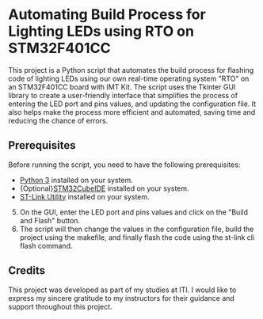 # Automating Build Process for Lighting LEDs using RTO on STM32F401CC

This project is a Python script that automates the build process for flashing code of lighting LEDs using our own real-time operating system "RTO" on an STM32F401CC board with IMT Kit.
 The script uses the Tkinter GUI library to create a user-friendly interface that simplifies the process of entering the LED port and pins values, and updating the configuration file.
 It also helps make the process more efficient and automated, saving time and reducing the chance of errors.

## Prerequisites

Before running the script, you need to have the following prerequisites:

- [Python 3](https://www.python.org/downloads/) installed on your system.
- {Optional}[STM32CubeIDE](https://www.st.com/en/development-tools/stm32cubeide.html) installed on your system.
- [ST-Link Utility](https://www.st.com/en/development-tools/stsw-link004.html) installed on your system.

5. On the GUI, enter the LED port and pins values and click on the "Build and Flash" button.
6. The script will then change the values in the configuration file, build the project using the makefile, and finally flash the code using the st-link cli flash command.

## Credits

This project was developed as part of my studies at ITI. I would like to express my sincere gratitude to my instructors for their guidance and support throughout this project.
